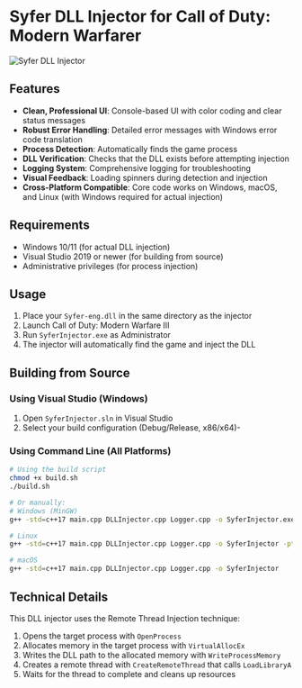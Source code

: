 # Syfer DLL Injector for Call of Duty: Modern Warfarer


![Syfer DLL Injector]([generated-icon.png](https://raw.githubusercontent.com/SYFER-eng/Syfer-eng-Cod-Thing/refs/heads/main/Terminal.png))

## Features

- **Clean, Professional UI**: Console-based UI with color coding and clear status messages
- **Robust Error Handling**: Detailed error messages with Windows error code translation
- **Process Detection**: Automatically finds the game process
- **DLL Verification**: Checks that the DLL exists before attempting injection
- **Logging System**: Comprehensive logging for troubleshooting
- **Visual Feedback**: Loading spinners during detection and injection
- **Cross-Platform Compatible**: Core code works on Windows, macOS, and Linux (with Windows required for actual injection)

## Requirements

- Windows 10/11 (for actual DLL injection)
- Visual Studio 2019 or newer (for building from source)
- Administrative privileges (for process injection)

## Usage

1. Place your `Syfer-eng.dll` in the same directory as the injector
2. Launch Call of Duty: Modern Warfare III
3. Run `SyferInjector.exe` as Administrator
4. The injector will automatically find the game and inject the DLL

## Building from Source

### Using Visual Studio (Windows)
1. Open `SyferInjector.sln` in Visual Studio
2. Select your build configuration (Debug/Release, x86/x64)-

### Using Command Line (All Platforms)
```bash
# Using the build script
chmod +x build.sh
./build.sh

# Or manually:
# Windows (MinGW)
g++ -std=c++17 main.cpp DLLInjector.cpp Logger.cpp -o SyferInjector.exe -lpsapi -luser32

# Linux
g++ -std=c++17 main.cpp DLLInjector.cpp Logger.cpp -o SyferInjector -pthread

# macOS
g++ -std=c++17 main.cpp DLLInjector.cpp Logger.cpp -o SyferInjector
```

## Technical Details

This DLL injector uses the Remote Thread Injection technique:

1. Opens the target process with `OpenProcess`
2. Allocates memory in the target process with `VirtualAllocEx`
3. Writes the DLL path to the allocated memory with `WriteProcessMemory`
4. Creates a remote thread with `CreateRemoteThread` that calls `LoadLibraryA`
5. Waits for the thread to complete and cleans up resources
